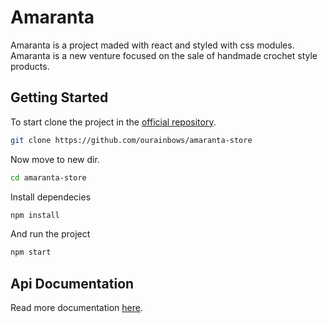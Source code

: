 # Amaranta

Amaranta is a project maded with react and styled with css modules.
Amaranta is a new venture focused on  the sale of handmade crochet style products.

## Getting Started

To start clone the project in the [official repository](https://github.com/ourainbows/amaranta-store).

```bash
git clone https://github.com/ourainbows/amaranta-store

```
Now move to new dir.
```bash
cd amaranta-store
```
Install dependecies
```bash
npm install
```
And run the project
```bash
npm start
```
## Api Documentation
Read more documentation [here](https://github.com/ourainbows/amaranta-store/blob/dev/Documentation.pdf).

